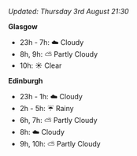 *Updated: Thursday 3rd August 21:30*

**Glasgow**

* 23h - 7h: :cloud: Cloudy
* 8h, 9h: :partly_sunny: Partly Cloudy
* 10h: :sunny: Clear

**Edinburgh**

* 23h - 1h: :cloud: Cloudy
* 2h - 5h: :umbrella: Rainy
* 6h, 7h: :partly_sunny: Partly Cloudy
* 8h: :cloud: Cloudy
* 9h, 10h: :partly_sunny: Partly Cloudy
